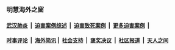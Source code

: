 
### 明慧海外之窗

####  [武汉肺炎](indexes/365.md?t=04300201) &nbsp;|&nbsp;  [迫害案例综述](indexes/328.md?t=04300201) &nbsp;|&nbsp; [迫害致死案例](indexes/277.md?t=04300201)  &nbsp;|&nbsp; [更多迫害案例](indexes/81.md?t=04300201)  &nbsp;|&nbsp; 
####  [时事评论](indexes/19.md?t=04300201) &nbsp;|&nbsp; [海外简讯](indexes/245.md?t=04300201)&nbsp;|&nbsp;  [社会支持](indexes/140.md?t=04300201) &nbsp;|&nbsp; [褒奖决议](indexes/282.md?t=04300201) &nbsp;|&nbsp; [社区报道](indexes/91.md?t=04300201)  &nbsp;|&nbsp; [天人之间](indexes/78.md?t=04300201) 

